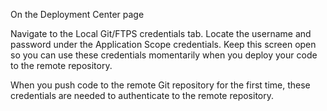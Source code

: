 On the Deployment Center page

Navigate to the Local Git/FTPS credentials tab.
Locate the username and password under the Application Scope credentials.
Keep this screen open so you can use these credentials momentarily when you deploy your code to the remote repository.

When you push code to the remote Git repository for the first time, these credentials are needed to authenticate to the remote repository.